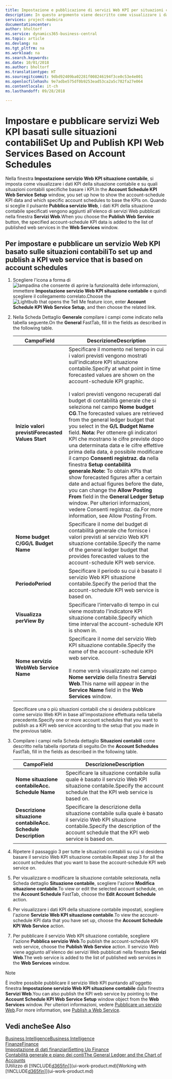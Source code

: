 ```yaml
---
title: Impostazione e pubblicazione di servizi Web KPI per situazioni contabili | Microsoft Docs
description: In questo argomento viene descritto come visualizzare i dati KPI della situazione contabile in base alle situazioni contabili specifiche.
services: project-madeira
documentationcenter: 
author: bholtorf
ms.service: dynamics365-business-central
ms.topic: article
ms.devlang: na
ms.tgt_pltfrm: na
ms.workload: na
ms.search.keywords: 
ms.date: 10/01/2018
ms.author: bholtorf
ms.translationtype: HT
ms.sourcegitcommit: 9dbd92409ba02281f008246194f3ce0c53e4e001
ms.openlocfilehash: 9e7adbe575df0b9253ead53ca2a5c782fa27e064
ms.contentlocale: it-ch
ms.lasthandoff: 09/28/2018

---
```

# <a name="set-up-and-publish-kpi-web-services-based-on-account-schedules"></a><span data-ttu-id="f3503-103">Impostare e pubblicare servizi Web KPI basati sulle situazioni contabili</span><span class="sxs-lookup"><span data-stu-id="f3503-103">Set Up and Publish KPI Web Services Based on Account Schedules</span></span>
<span data-ttu-id="f3503-104">Nella finestra **Impostazione servizio Web KPI situazione contabile**, si imposta come visualizzare i dati KPI della situazione contabile e su quali situazioni contabili specifiche basare i KPI.</span><span class="sxs-lookup"><span data-stu-id="f3503-104">In the **Account Schedule KPI Web Service Setup** window, you set up how to show the account-schedule KPI data and which specific account schedules to base the KPIs on.</span></span> <span data-ttu-id="f3503-105">Quando si sceglie il pulsante **Pubblica servizio Web**, i dati KPI della situazione contabile specificati vengono aggiunti all'elenco di servizi Web pubblicati nella finestra **Servizi Web**.</span><span class="sxs-lookup"><span data-stu-id="f3503-105">When you choose the **Publish Web Service** button, the specified account-schedule KPI data is added to the list of published web services in the **Web Services** window.</span></span>  

## <a name="to-set-up-and-publish-a-kpi-web-service-that-is-based-on-account-schedules"></a><span data-ttu-id="f3503-106">Per impostare e pubblicare un servizio Web KPI basato sulle situazioni contabili</span><span class="sxs-lookup"><span data-stu-id="f3503-106">To set up and publish a KPI web service that is based on account schedules</span></span>  
1.  <span data-ttu-id="f3503-107">Scegliere l'icona a forma di ![lampadina che consente di aprire la funzionalità delle informazioni](media/ui-search/search_small.png "Informazioni sull'operazione che si desidera eseguire"), immettere **Impostazione servizio Web KPI situazione contabile** e quindi scegliere il collegamento correlato.</span><span class="sxs-lookup"><span data-stu-id="f3503-107">Choose the ![Lightbulb that opens the Tell Me feature](media/ui-search/search_small.png "Tell me what you want to do") icon, enter **Account Schedule KPI Web Service Setup**, and then choose the related link.</span></span>  
2.  <span data-ttu-id="f3503-108">Nella Scheda Dettaglio **Generale** compilare i campi come indicato nella tabella seguente.</span><span class="sxs-lookup"><span data-stu-id="f3503-108">On the **General** FastTab, fill in the fields as described in the following table.</span></span>  

    |<span data-ttu-id="f3503-109">Campo</span><span class="sxs-lookup"><span data-stu-id="f3503-109">Field</span></span>|<span data-ttu-id="f3503-110">Descrizione</span><span class="sxs-lookup"><span data-stu-id="f3503-110">Description</span></span>|  
    |---------------------------------|---------------------------------------|  
    |<span data-ttu-id="f3503-111">**Inizio valori previsti**</span><span class="sxs-lookup"><span data-stu-id="f3503-111">**Forecasted Values Start**</span></span>|<span data-ttu-id="f3503-112">Specificare il momento nel tempo in cui i valori previsti vengono mostrati sull'indicatore KPI situazione contabile.</span><span class="sxs-lookup"><span data-stu-id="f3503-112">Specify at what point in time forecasted values are shown on the account-schedule KPI graphic.</span></span><br /><br /> <span data-ttu-id="f3503-113">I valori previsti vengono recuperati dal budget di contabilità generale che si seleziona nel campo **Nome budget CG**.</span><span class="sxs-lookup"><span data-stu-id="f3503-113">The forecasted values are retrieved from the general ledger budget that you select in the **G/L Budget Name** field.</span></span> <span data-ttu-id="f3503-114">**Nota:**  Per ottenere gli indicatori KPI che mostrano le cifre previste dopo una determinata data e le cifre effettive prima della data, è possibile modificare il campo **Consenti registraz. da** nella finestra **Setup contabilità generale**.</span><span class="sxs-lookup"><span data-stu-id="f3503-114">**Note:**  To obtain KPIs that show forecasted figures after a certain date and actual figures before the date, you can change the **Allow Posting From** field in the **General Ledger Setup** window.</span></span> <span data-ttu-id="f3503-115">Per ulteriori informazioni, vedere Consenti registraz. da.</span><span class="sxs-lookup"><span data-stu-id="f3503-115">For more information, see Allow Posting From.</span></span>|  
    |<span data-ttu-id="f3503-116">**Nome budget C/G**</span><span class="sxs-lookup"><span data-stu-id="f3503-116">**G/L Budget Name**</span></span>|<span data-ttu-id="f3503-117">Specificare il nome del budget di contabilità generale che fornisce i valori previsti al servizio Web KPI situazione contabile.</span><span class="sxs-lookup"><span data-stu-id="f3503-117">Specify the name of the general ledger budget that provides forecasted values to the account-schedule KPI web service.</span></span>|  
    |<span data-ttu-id="f3503-118">**Periodo**</span><span class="sxs-lookup"><span data-stu-id="f3503-118">**Period**</span></span>|<span data-ttu-id="f3503-119">Specificare il periodo su cui è basato il servizio Web KPI situazione contabile.</span><span class="sxs-lookup"><span data-stu-id="f3503-119">Specify the period that the account-schedule KPI web service is based on.</span></span>|  
    |<span data-ttu-id="f3503-120">**Visualizza per**</span><span class="sxs-lookup"><span data-stu-id="f3503-120">**View By**</span></span>|<span data-ttu-id="f3503-121">Specificare l'intervallo di tempo in cui viene mostrato l'indicatore KPI situazione contabile.</span><span class="sxs-lookup"><span data-stu-id="f3503-121">Specify which time interval the account-schedule KPI is shown in.</span></span>|  
    |<span data-ttu-id="f3503-122">**Nome servizio Web**</span><span class="sxs-lookup"><span data-stu-id="f3503-122">**Web Service Name**</span></span>|<span data-ttu-id="f3503-123">Specificare il nome del servizio Web KPI situazione contabile.</span><span class="sxs-lookup"><span data-stu-id="f3503-123">Specify the name of the account-schedule KPI web service.</span></span><br /><br /> <span data-ttu-id="f3503-124">Il nome verrà visualizzato nel campo **Nome servizio** della finestra **Servizi Web**.</span><span class="sxs-lookup"><span data-stu-id="f3503-124">This name will appear in the **Service Name** field in the **Web Services** window.</span></span>|  

    <span data-ttu-id="f3503-125">Specificare una o più situazioni contabili che si desidera pubblicare come servizio Web KPI in base all'impostazione effettuata nella tabella precedente.</span><span class="sxs-lookup"><span data-stu-id="f3503-125">Specify one or more account schedules that you want to publish as a KPI web service according to the setup that you made in the previous table.</span></span>  

3.  <span data-ttu-id="f3503-126">Compilare i campi nella Scheda dettaglio **Situazioni contabili** come descritto nella tabella riportata di seguito.</span><span class="sxs-lookup"><span data-stu-id="f3503-126">On the **Account Schedules** FastTab, fill in the fields as described in the following table.</span></span>  

    |<span data-ttu-id="f3503-127">Campo</span><span class="sxs-lookup"><span data-stu-id="f3503-127">Field</span></span>|<span data-ttu-id="f3503-128">Descrizione</span><span class="sxs-lookup"><span data-stu-id="f3503-128">Description</span></span>|  
    |---------------------------------|---------------------------------------|  
    |<span data-ttu-id="f3503-129">**Nome situazione contabile**</span><span class="sxs-lookup"><span data-stu-id="f3503-129">**Acc. Schedule Name**</span></span>|<span data-ttu-id="f3503-130">Specificare la situazione contabile sulla quale è basato il servizio Web KPI situazione contabile.</span><span class="sxs-lookup"><span data-stu-id="f3503-130">Specify the account schedule that the KPI web service is based on.</span></span>|  
    |<span data-ttu-id="f3503-131">**Descrizione situazione contabile**</span><span class="sxs-lookup"><span data-stu-id="f3503-131">**Acc. Schedule Description**</span></span>|<span data-ttu-id="f3503-132">Specificare la descrizione della situazione contabile sulla quale è basato il servizio Web KPI situazione contabile.</span><span class="sxs-lookup"><span data-stu-id="f3503-132">Specify the description of the account schedule that the KPI web service is based on.</span></span>|  

4.  <span data-ttu-id="f3503-133">Ripetere il passaggio 3 per tutte le situazioni contabili su cui si desidera basare il servizio Web KPI situazione contabile.</span><span class="sxs-lookup"><span data-stu-id="f3503-133">Repeat step 3 for all the account schedules that you want to base the account-schedule KPI web service on.</span></span>  
5.  <span data-ttu-id="f3503-134">Per visualizzare o modificare la situazione contabile selezionata, nella Scheda dettaglio **Situazione contabile**, scegliere l'azione **Modifica situazione contabile**.</span><span class="sxs-lookup"><span data-stu-id="f3503-134">To view or edit the selected account schedule, on the **Account Schedule** FastTab, choose the **Edit Account Schedule** action.</span></span>  
6.  <span data-ttu-id="f3503-135">Per visualizzare i dati KPI della situazione contabile impostati, scegliere l'azione **Servizio Web KPI situazione contabile**.</span><span class="sxs-lookup"><span data-stu-id="f3503-135">To view the account-schedule KPI data that you have set up, choose the **Account Schedule KPI Web Service** action.</span></span>  
7.  <span data-ttu-id="f3503-136">Per pubblicare il servizio Web KPI situazione contabile, scegliere l'azione **Pubblica servizio Web**.</span><span class="sxs-lookup"><span data-stu-id="f3503-136">To publish the account-schedule KPI web service, choose the **Publish Web Service** action.</span></span> <span data-ttu-id="f3503-137">Il servizio Web viene aggiunto all'elenco dei servizi Web pubblicati nella finestra **Servizi Web**.</span><span class="sxs-lookup"><span data-stu-id="f3503-137">The web service is added to the list of published web services in the **Web Services** window.</span></span>  

> [!NOTE]  
>  <span data-ttu-id="f3503-138">È inoltre possibile pubblicare il servizio Web KPI puntando all'oggetto finestra **Impostazione servizio Web KPI situazione contabile** dalla finestra **Servizi Web**.</span><span class="sxs-lookup"><span data-stu-id="f3503-138">You can also publish the KPI web service by pointing to the **Account Schedule KPI Web Service Setup** window object from the **Web Services** window.</span></span> <span data-ttu-id="f3503-139">Per ulteriori informazioni, vedere [Pubblicare un servizio Web](across-how-publish-web-service.md).</span><span class="sxs-lookup"><span data-stu-id="f3503-139">For more information, see [Publish a Web Service](across-how-publish-web-service.md).</span></span>  

## <a name="see-also"></a><span data-ttu-id="f3503-140">Vedi anche</span><span class="sxs-lookup"><span data-stu-id="f3503-140">See Also</span></span>  
[<span data-ttu-id="f3503-141">Business Intelligence</span><span class="sxs-lookup"><span data-stu-id="f3503-141">Business Intelligence</span></span>](bi.md)  
[<span data-ttu-id="f3503-142">Finanze</span><span class="sxs-lookup"><span data-stu-id="f3503-142">Finance</span></span>](finance.md)  
[<span data-ttu-id="f3503-143">Impostazione di dati finanziari</span><span class="sxs-lookup"><span data-stu-id="f3503-143">Setting Up Finance</span></span>](finance-setup-finance.md)  
[<span data-ttu-id="f3503-144">Contabilità generale e piano dei conti</span><span class="sxs-lookup"><span data-stu-id="f3503-144">The General Ledger and the Chart of Accounts</span></span>](finance-general-ledger.md)  
<span data-ttu-id="f3503-145">[Utilizzo di [!INCLUDE[d365fin](includes/d365fin_md.md)]](ui-work-product.md)</span><span class="sxs-lookup"><span data-stu-id="f3503-145">[Working with [!INCLUDE[d365fin](includes/d365fin_md.md)]](ui-work-product.md)</span></span>

